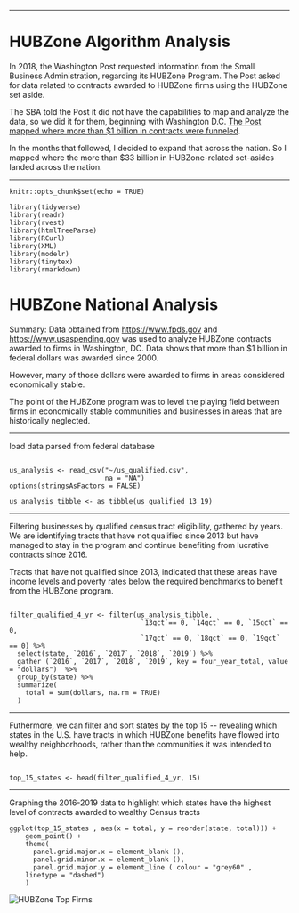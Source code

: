----
# HUBZone Algorithm Analysis

  In 2018, the Washington Post requested information from the Small Business Administration, regarding its HUBZone Program. The Post asked for data related to contracts awarded to HUBZone firms using the HUBZone set aside. 

The SBA told the Post it did not have the capabilities to map and analyze the data, so we did it for them, beginning with Washington D.C. [The Post mapped where more than $1 billion in contracts were funneled](https://www.washingtonpost.com/local/a-federal-program-was-established-to-help-disadvantaged-areas-thats-not-where-most-of-the-money-goes/2019/04/25/c0bae5c2-f411-11e8-80d0-f7e1948d55f4_story.html?wpisrc=nl_lclheads&wpmm=1).
  
  In the months that followed, I decided to expand that across the nation. So I mapped where the more than $33 billion in  HUBZone-related set-asides landed across the nation. 

----

```{r setup, include=FALSE}
knitr::opts_chunk$set(echo = TRUE)

library(tidyverse)
library(readr)
library(rvest)
library(htmlTreeParse)
library(RCurl)
library(XML)
library(modelr)
library(tinytex)
library(rmarkdown)

```

# HUBZone National Analysis

Summary: Data obtained from https://www.fpds.gov and https://www.usaspending.gov was used to analyze HUBZone contracts awarded to firms in Washington, DC. Data shows that more than $1 billion in federal dollars was awarded since 2000. 

However, many of those dollars were awarded to firms in areas considered economically stable. 

The point of the HUBZone program was to level the playing field between firms in economically stable communities and businesses in areas that are historically neglected. 

----

load data parsed from federal database
```{r load data}

us_analysis <- read_csv("~/us_qualified.csv",
                        na = "NA")
options(stringsAsFactors = FALSE)

us_analysis_tibble <- as_tibble(us_qualified_13_19)

```
----
Filtering businesses by qualified census tract eligibility, gathered by years. We are identifying tracts that have not qualified since 2013 but have managed to stay in the program and continue benefiting from lucrative contracts since 2016.

Tracts that have not qualified since 2013, indicated that these areas have income levels and poverty rates below the required benchmarks to benefit from the HUBZone program. 

```{r filter, echo=FALSE}

filter_qualified_4_yr <- filter(us_analysis_tibble, 
                                 `13qct`== 0, `14qct` == 0, `15qct` == 0, 
                                 `17qct` == 0, `18qct` == 0, `19qct` == 0) %>%
  select(state, `2016`, `2017`, `2018`, `2019`) %>% 
  gather (`2016`, `2017`, `2018`, `2019`, key = four_year_total, value = "dollars")  %>%
  group_by(state) %>%
  summarize(
    total = sum(dollars, na.rm = TRUE)
  )

```
----
Futhermore, we can filter and sort states by the top 15 -- revealing which states in the U.S. have tracts in which HUBZone benefits have flowed into wealthy neighborhoods, rather than the communities it was intended to help. 

```{r result, echo=FALSE}

top_15_states <- head(filter_qualified_4_yr, 15)
```


----
Graphing the 2016-2019 data to highlight which states have the highest level of contracts awarded to wealthy Census tracts

```
ggplot(top_15_states , aes(x = total, y = reorder(state, total))) +
    geom_point() +
    theme(
      panel.grid.major.x = element_blank (), 
      panel.grid.minor.x = element_blank (),
      panel.grid.major.y = element_line ( colour = "grey60" ,
    linetype = "dashed")
    )
```
<img alt="HUBZone Top Firms" src="https://github.com/Jdharden/wapo_notebooks/blob/master/hubzones/outputs/Rplot.png?raw=true"/>
